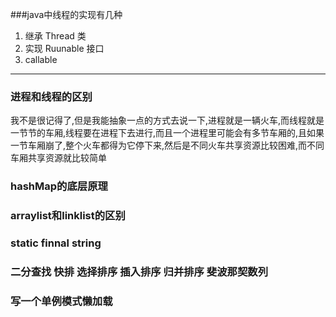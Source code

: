 ###java中线程的实现有几种
1. 继承 Thread 类
2. 实现 Ruunable 接口
3. callable
---
### 进程和线程的区别
我不是很记得了,但是我能抽象一点的方式去说一下,进程就是一辆火车,而线程就是一节节的车厢,线程要在进程下去进行,而且一个进程里可能会有多节车厢的,且如果一节车厢崩了,整个火车都得为它停下来,然后是不同火车共享资源比较困难,而不同车厢共享资源就比较简单


### hashMap的底层原理

### arraylist和linklist的区别

### static finnal string 


### 二分查找 快排 选择排序 插入排序 归并排序 斐波那契数列



### 写一个单例模式懒加载